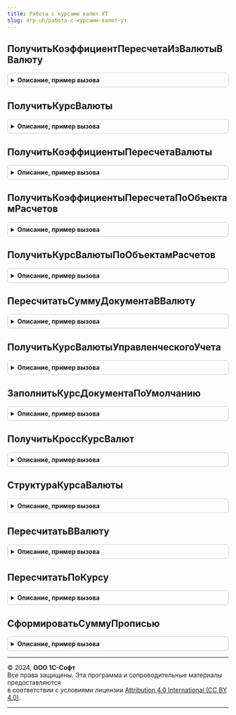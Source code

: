 ```yaml
---
title: Работа с курсами валют УТ
slug: erp-uh/работа-с-курсами-валют-ут
---
```



## ПолучитьКоэффициентПересчетаИзВалютыВВалюту
<details style="margin: 1em 0; padding: 0.5em; border: 1px solid #ccc; border-radius: 6px;">

<summary style="font-weight: bold; cursor: pointer;">Описание, пример вызова</summary>

```bsl

// Функция получает коэффициент пересчета из текущей валюты в новую валюту.
//
// Параметры:
//	ТекущаяВалюта - СправочникСсылка.Валюты - Текущая валюта документа
//	НоваяВалюта - СправочникСсылка.Валюты - Новая валюта документа
//	Дата - Дата - Дата документа.
//	БазоваяВалюта - СправочникСсылка.Валюты - Базовая валюта, относительно которой необходимо получить курс.
//											Если Неопределено, то курсы получаются относительно значения из константы БазоваяВалютаПоУмолчанию.
//	ПараметрыВариантаКурсаДоговора - См. РаботаСКурсамиВалютУТ.ПараметрыВариантаКурсаДоговора
//
// Возвращаемое значение:
//	Число - Коэффициент пересчета в новую валюту.
//
Функция ПолучитьКоэффициентПересчетаИзВалютыВВалюту(ТекущаяВалюта, НоваяВалюта, Дата, Знач БазоваяВалюта = Неопределено, ПараметрыВариантаКурсаДоговора = Неопределено) Экспорт
```

Пример вызова
```bsl
Результат = РаботаСКурсамиВалютУТ.ПолучитьКоэффициентПересчетаИзВалютыВВалюту(ТекущаяВалюта, НоваяВалюта, Дата, БазоваяВалюта, ПараметрыВариантаКурсаДоговора);
```
</details>

## ПолучитьКурсВалюты
<details style="margin: 1em 0; padding: 0.5em; border: 1px solid #ccc; border-radius: 6px;">

<summary style="font-weight: bold; cursor: pointer;">Описание, пример вызова</summary>

```bsl

// Возвращает курс валюты на дату.
//
// Параметры:
//   Валюта    - СправочникСсылка.Валюты - валюта, для которой получается курс.
//   ДатаКурса - Дата - дата, на которую получается курс.
//   БазоваяВалюта - СправочникСсылка.Валюты - Валюта, относительно которой необходимо получить курс
//   ОбъектРасчетов - СправочникСсылка.ОбъектыРасчетов - Необязательный, объект расчетов, по которому определяется вариант курса договора
//
// Возвращаемое значение:
//   Структура:
//    * КурсЧислитель - Число - Числитель курса валюты на указанную дату.
//    * КурсЗнаменатель - Число - Знаменатель курса валюты на указанную дату.
//    * Валюта    - СправочникСсылка.Валюты - ссылка валюты.
//    * ДатаКурса - Дата - дата получения курса.
//    * БазоваяВалюта - СправочникСсылка.Валюты - Валюта, относительно которой получены  курс.
//
Функция ПолучитьКурсВалюты(Знач Валюта, Знач ДатаКурса, Знач БазоваяВалюта = Неопределено, ОбъектРасчетов = Неопределено) Экспорт
```

Пример вызова
```bsl
Результат = РаботаСКурсамиВалютУТ.ПолучитьКурсВалюты(Валюта, ДатаКурса, БазоваяВалюта, ОбъектРасчетов);
```
</details>

## ПолучитьКоэффициентыПересчетаВалюты
<details style="margin: 1em 0; padding: 0.5em; border: 1px solid #ccc; border-radius: 6px;">

<summary style="font-weight: bold; cursor: pointer;">Описание, пример вызова</summary>

```bsl

// Функция получает коэффициенты пересчета сумм из валюты документа в валюту взаиморасчетов,
// в валюты управленческого и регламентированного учета.
//
// Параметры:
//	ВалютаДокумента - СправочникСсылка.Валюты - Валюта документа
//	ВалютаВзаиморасчетов - СправочникСсылка.Валюты - Валюта взаиморасчетов документа
//	Период - Дата - Дата документа
//	Организация - СправочникСсылка.Организации - Организация документа
//	КурсЧислительДокумента - Число - Необязательный, курс-числитель валюты документа
//	КурсЗнаменательДокумента - Число - Необязательный, курс-знаменатель валюты документа.
//	ОбъектРасчетов - СправочникСсылка.ОбъектыРасчетов - Необязательный,Объект расчетов для определения источника курса валюты.
//
// Возвращаемое значение:
//   Структура - Параметры курса валюты:
//	   * КоэффициентПересчетаВВалютуВзаиморасчетов 	- Число - Коэффициент пересчета в валюту взаиморасчетов.
//	   * КоэффициентПересчетаВВалютуУПР 			- Число - Коэффициент пересчета в валюту управленческого учета.
//	   * КоэффициентПересчетаВВалютуРегл 			- Число - Коэффициент пересчета в валюту регламентированного учета.
//
Функция ПолучитьКоэффициентыПересчетаВалюты(ВалютаДокумента, ВалютаВзаиморасчетов, Период, Организация, КурсЧислительДокумента = Неопределено, КурсЗнаменательДокумента = Неопределено, ОбъектРасчетов = Неопределено) Экспорт
```

Пример вызова
```bsl
Результат = РаботаСКурсамиВалютУТ.ПолучитьКоэффициентыПересчетаВалюты(ВалютаДокумента, ВалютаВзаиморасчетов, Период, Организация, КурсЧислительДокумента, КурсЗнаменательДокумента, ОбъектРасчетов);
```
</details>

## ПолучитьКоэффициентыПересчетаПоОбъектамРасчетов
<details style="margin: 1em 0; padding: 0.5em; border: 1px solid #ccc; border-radius: 6px;">

<summary style="font-weight: bold; cursor: pointer;">Описание, пример вызова</summary>

```bsl

// Функция получает коэффициент пересчета из текущей валюты в новую валюту.
//
// Параметры:
//	ТекущаяВалюта - СправочникСсылка.Валюты - Текущая валюта документа
//	НоваяВалюта - СправочникСсылка.Валюты - Новая валюта документа
//	Дата - Дата - Дата документа.
//	БазоваяВалюта - СправочникСсылка.Валюты - Базовая валюта, относительно которой необходимо получить курс.
//											Если Неопределено, то курсы получаются относительно значения из константы БазоваяВалютаПоУмолчанию.
//	ОбъектыРасчетов - Массив из СправочникСсылка.ОбъектыРасчетов
//
// Возвращаемое значение:
//	ТаблицаЗначений:
//- Коэффициент пересчета в новую валюту.
//
Функция ПолучитьКоэффициентыПересчетаПоОбъектамРасчетов(ТекущаяВалюта, НоваяВалюта, Дата, Знач БазоваяВалюта = Неопределено, ОбъектыРасчетов) Экспорт
```

Пример вызова
```bsl
Результат = РаботаСКурсамиВалютУТ.ПолучитьКоэффициентыПересчетаПоОбъектамРасчетов(ТекущаяВалюта, НоваяВалюта, Дата, БазоваяВалюта, ОбъектыРасчетов) 
```
</details>

## ПолучитьКурсВалютыПоОбъектамРасчетов
<details style="margin: 1em 0; padding: 0.5em; border: 1px solid #ccc; border-radius: 6px;">

<summary style="font-weight: bold; cursor: pointer;">Описание, пример вызова</summary>

```bsl

// Возвращает курс валюты на дату.
//
// Параметры:
//   Валюта    - Массив из СправочникСсылка.Валюты - валюты, для которых получается курс.
//   ДатаКурса - Дата - дата, на которую получается курс.
//   БазоваяВалюта - СправочникСсылка.Валюты - Валюта, относительно которой необходимо получить курс
//   ОбъектРасчетов - Массив из СправочникСсылка.ОбъектыРасчетов - Объекты расчетов, по которым определяется вариант курса договора
//
// Возвращаемое значение:
//   ТаблицаЗначений:
//    * КурсЧислитель    - Число - Числитель курса валюты на указанную дату.
//    * КурсЗнаменатель  - Число - Знаменатель курса валюты на указанную дату.
//    * Валюта           - СправочникСсылка.Валюты - ссылка валюты.
//    * ОбъектРасчетов   - СправочникСсылка.ОбъектыРасчетов - Объект расчетов, по которому определен курс
//    * ДатаКурса        - Дата - дата получения курса.
//    * БазоваяВалюта    - СправочникСсылка.Валюты - Валюта, относительно которой получены  курс.
//
Функция ПолучитьКурсВалютыПоОбъектамРасчетов(Валюты, ДатаКурса, Знач БазоваяВалюта = Неопределено, ОбъектыРасчетов) Экспорт
```

Пример вызова
```bsl
Результат = РаботаСКурсамиВалютУТ.ПолучитьКурсВалютыПоОбъектамРасчетов(Валюты, ДатаКурса, БазоваяВалюта, ОбъектыРасчетов) 
```
</details>

## ПересчитатьСуммуДокументаВВалюту
<details style="margin: 1em 0; padding: 0.5em; border: 1px solid #ccc; border-radius: 6px;">

<summary style="font-weight: bold; cursor: pointer;">Описание, пример вызова</summary>

```bsl

// Функция пересчитывает сумму документа из текущей валюты в новую валюту.
//
// Параметры:
//	СуммаДокумента - Число - Текущая сумма документа
//	ТекущаяВалюта - СправочникСсылка.Валюты - Текущая валюта документа
//	НоваяВалюта - СправочникСсылка.Валюты - Новая валюта документа
//	Дата - Дата - Дата документа.
//	БазоваяВалюта - СправочникСсылка.Валюты - Валюта, относительно которой необходимо получать курсы.
//
// Возвращаемое значение:
//	Число - Новая сумма документа
//
Функция ПересчитатьСуммуДокументаВВалюту(СуммаДокумента, ТекущаяВалюта, НоваяВалюта, Дата, БазоваяВалюта) Экспорт
```

Пример вызова
```bsl
Результат = РаботаСКурсамиВалютУТ.ПересчитатьСуммуДокументаВВалюту(СуммаДокумента, ТекущаяВалюта, НоваяВалюта, Дата, БазоваяВалюта) 
```
</details>

## ПолучитьКурсВалютыУправленческогоУчета
<details style="margin: 1em 0; padding: 0.5em; border: 1px solid #ccc; border-radius: 6px;">

<summary style="font-weight: bold; cursor: pointer;">Описание, пример вызова</summary>

```bsl

// Возвращает курс валюты управленческого учета относительно валюты регламентированного.
//
// Параметры:
//  Дата - Дата - Дата на которую необходимо получить курс валюты.
//  ВалютаРегламентированногоУчета - СправочникСсылка.Валюты - Валюта регламентированного учета.
//
// Возвращаемое значение:
//  Число - Курс валюты управленческого учета
//
Функция ПолучитьКурсВалютыУправленческогоУчета(Дата, ВалютаРегламентированногоУчета) Экспорт
```

Пример вызова
```bsl
Результат = РаботаСКурсамиВалютУТ.ПолучитьКурсВалютыУправленческогоУчета(Дата, ВалютаРегламентированногоУчета) 
```
</details>

## ЗаполнитьКурсДокументаПоУмолчанию
<details style="margin: 1em 0; padding: 0.5em; border: 1px solid #ccc; border-radius: 6px;">

<summary style="font-weight: bold; cursor: pointer;">Описание, пример вызова</summary>

```bsl

// Процедура заполняет КурсЧислитель и КурсЗнаменатель документа по умолчанию
//
// Параметры:
//	КурсЧислитель - Число - КурсЧислитель для расчета
//	КурсЗнаменатель - Число - КурсЗнаменатель для расчета
//	ВалютаДокумента - СправочникСсылка.Валюты - Валюта документа
//	ВалютаВзаиморасчетов - СправочникСсылка.Валюты - Валюта взаиморасчетов документа
//	Организация - СправочникСсылка.Организации - Организация документа
//	Дата - Дата - Необязательный, дата документа.
//	Договор - СправочникСсылка.ДоговорыКонтрагентов, СправочникСсылка.ДоговорыМеждуОрганизациями - Договор для проверки на ниличие курса
//	ОбъектРасчетов - СправочникСсылка.ОбъектыРасчетов - ОбъектРасчетов, по которому определяется курс валюты
//
Процедура ЗаполнитьКурсДокументаПоУмолчанию(КурсЧислитель, КурсЗнаменатель, ВалютаДокумента, ВалютаВзаиморасчетов, Организация, Дата = Неопределено, Договор = Неопределено, ОбъектРасчетов = Неопределено) Экспорт
```

Пример вызова
```bsl
РаботаСКурсамиВалютУТ.ЗаполнитьКурсДокументаПоУмолчанию(КурсЧислитель, КурсЗнаменатель, ВалютаДокумента, ВалютаВзаиморасчетов, Организация, Дата, Договор, ОбъектРасчетов);
```
</details>

## ПолучитьКроссКурсВалют
<details style="margin: 1em 0; padding: 0.5em; border: 1px solid #ccc; border-radius: 6px;">

<summary style="font-weight: bold; cursor: pointer;">Описание, пример вызова</summary>

```bsl

// Функция возвращает кросс-курс двух валют
//
// Параметры:
//	Валюта1 - Структура - Параметры курса валюты, относительно которой рассчитывается курс:
//       * КурсЧислитель      - Число - Курс валюты относительно валюты регламентированного учета.
//       * КурсЗнаменатель - Число - Кратность валюты относительно валюты регламентированного учета.
//	Валюта2 - Структура - Параметры курса валюты, курс которой рассчитывается:
//       * КурсЧислитель      - Число - Курс валюты относительно валюты регламентированного учета.
//       * КурсЗнаменатель - Число - Кратность относительно валюты регламентированного учета.
//
// Возвращаемое значение:
//   Структура - Параметры кросс-курса:
//       * КурсЧислитель - Число - Числитель кросс-курса
//       * КурсЗнаменатель - Число - Знаменатель кросс-курса
//
Функция ПолучитьКроссКурсВалют(Валюта1, Валюта2) Экспорт
```

Пример вызова
```bsl
Результат = РаботаСКурсамиВалютУТ.ПолучитьКроссКурсВалют(Валюта1, Валюта2) 
```
</details>

## СтруктураКурсаВалюты
<details style="margin: 1em 0; padding: 0.5em; border: 1px solid #ccc; border-radius: 6px;">

<summary style="font-weight: bold; cursor: pointer;">Описание, пример вызова</summary>

```bsl

// Функция возвращает структуру параметров курса валюты
//
// Параметры:
//	КурсЧислитель - Число - Необязательный, числитель курса валюты.
//	КурсЗнаменатель - Число - Необязательный, Знаменатель курса валюты.
//
// Возвращаемое значение:
//   Структура - Параметры курса валюты:
//	   * КурсЧислитель - Число - курс валюты.
//	   * КурсЗнаменатель - Число - кратность курса.
//
Функция СтруктураКурсаВалюты(КурсЧислитель = 0, КурсЗнаменатель = 0) Экспорт
```

Пример вызова
```bsl
Результат = РаботаСКурсамиВалютУТ.СтруктураКурсаВалюты(КурсЧислитель, КурсЗнаменатель);
```
</details>

## ПересчитатьВВалюту
<details style="margin: 1em 0; padding: 0.5em; border: 1px solid #ccc; border-radius: 6px;">

<summary style="font-weight: bold; cursor: pointer;">Описание, пример вызова</summary>

```bsl

// Пересчитывает сумму из одной валюты в другую.
//
// Параметры:
//  Сумма          - Число - сумма, которую необходимо пересчитать;
//  БазоваяВалюта - СправочникСсылка.Валюты - валюта, относительно которой получается курс;
//  ИсходнаяВалюта - СправочникСсылка.Валюты - пересчитываемая валюта;
//  НоваяВалюта    - СправочникСсылка.Валюты - валюта, в которую необходимо пересчитать;
//  Дата           - Дата - дата курсов валют.
//  ОбъектРасчетов - СправочникСсылка.ОбъектыРасчетов - Необязательный, объект расчетов, по которому определяется вариант курса договора
//
// Возвращаемое значение:
//  Число - пересчитанная сумма.
//
Функция ПересчитатьВВалюту(Сумма, БазоваяВалюта, ИсходнаяВалюта, НоваяВалюта, Дата, ОбъектРасчетов = Неопределено) Экспорт
```

Пример вызова
```bsl
Результат = РаботаСКурсамиВалютУТ.ПересчитатьВВалюту(Сумма, БазоваяВалюта, ИсходнаяВалюта, НоваяВалюта, Дата, ОбъектРасчетов);
```
</details>

## ПересчитатьПоКурсу
<details style="margin: 1em 0; padding: 0.5em; border: 1px solid #ccc; border-radius: 6px;">

<summary style="font-weight: bold; cursor: pointer;">Описание, пример вызова</summary>

```bsl

// Пересчитывает сумму из текущей валюты в новую валюту по параметрам их курсов.
// Параметры курсов валют можно получить функцией РаботаСКурсамиВалют.ПолучитьКурсВалюты.
//
// Параметры:
//   Сумма - Число     - сумма, которую следует пересчитать.
//
//   ПараметрыТекущегоКурса - Структура - параметры курса валюты, из которой надо пересчитать:
//    * Валюта - СправочникСсылка.Валюты - ссылка пересчитываемой валюты.
//    * КурсЧислитель - Число - курс пересчитываемой валюты.
//    * КурсЗнаменатель - Число - кратность пересчитываемой валюты.
//
//   ПараметрыНовогоКурса   - Структура - параметры курса валюты, в  которую надо пересчитать:
//    * Валюта - СправочникСсылка.Валюты - ссылка валюты, в которую идет пересчет.
//    * КурсЧислитель - Число - курс числитель валюты, в которую идет пересчет.
//    * КурсЗнаменатель - Число - курс знаменатель валюты, в которую идет пересчет.
//
// Возвращаемое значение:
//   Число - сумма, пересчитанная по новому курсу.
//
Функция ПересчитатьПоКурсу(Сумма, ПараметрыТекущегоКурса, ПараметрыНовогоКурса) Экспорт
```

Пример вызова
```bsl
Результат = РаботаСКурсамиВалютУТ.ПересчитатьПоКурсу(Сумма, ПараметрыТекущегоКурса, ПараметрыНовогоКурса) 
```
</details>

## СформироватьСуммуПрописью
<details style="margin: 1em 0; padding: 0.5em; border: 1px solid #ccc; border-radius: 6px;">

<summary style="font-weight: bold; cursor: pointer;">Описание, пример вызова</summary>

```bsl

// Формирует представление суммы прописью в указанной валюте.
//
// Параметры:
//   СуммаЧислом - Число - сумма, которую надо представить прописью.
//   Валюта - СправочникСсылка.Валюты - валюта, в которой нужно представить сумму.
//   БезДробнойЧасти - Булево - указать Истина, если требуется получить сумму без дробной части (без копеек).
//   КодЯзыка - Строка - язык, на котором требуется получить сумму прописью.
//                       Состоит из кода языка по ISO 639-1 и, опционально, кода страны по ISO 3166-1, разделенных
//                       символом подчеркивания. Примеры: "en", "en_US", "en_GB", "ru", "ru_RU".
//                       Значение по умолчанию - язык конфигурации.
//
// Возвращаемое значение:
//   Строка - сумма прописью.
//
Функция СформироватьСуммуПрописью(СуммаЧислом, Валюта, БезДробнойЧасти = Ложь, Знач КодЯзыка = Неопределено) Экспорт
```

Пример вызова
```bsl
Результат = РаботаСКурсамиВалютУТ.СформироватьСуммуПрописью(СуммаЧислом, Валюта, БезДробнойЧасти, КодЯзыка);
```
</details>

---

© 2024, **ООО 1С-Софт**  
Все права защищены. Эта программа и сопроводительные материалы предоставляются  
в соответствии с условиями лицензии [Attribution 4.0 International (CC BY 4.0)](https://creativecommons.org/licenses/by/4.0/legalcode).

---
